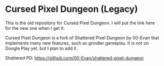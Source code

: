 # Cursed Pixel Dungeon (Legacy)

This is the old repository for Cursed Pixel Dungeon. I will put the link here for the new one when I get it.

Cursed Pixel Dungeon is a fork of Shattered Pixel Dungeon by 00-Evan that implements many new features, such as grindier gameplay. It is not on Google Play yet, but I plan to add it.

Shattered PD: https://github.com/00-Evan/shattered-pixel-dungeon